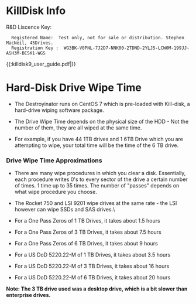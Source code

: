 # KillDisk Info

R&D Liscence Key:

      Registered Name:  Test only, not for sale or distribution. Stephen MacNeil, 45Drives.
      Registration Key :  WG3BK-V0PNL-7J2D7-NNK00-2TDND-2YLJ5-LCW0M-199JJ-ASH3M-BCSK1-WGS

{{:killdisk9_user_guide.pdf|}}


# Hard-Disk Drive Wipe Time


*  The Destroyinator runs on CentOS 7 which is pre-loaded with Kill-disk, a hard-drive wiping software package.

*  The Drive Wipe Time depends on the physical size of the HDD - Not the number of them, they are all wiped at the same time.

*  For example, if you have 44 1TB drives and 1 6TB Drive which you are attempting to wipe, your total time will be the time of the 6 TB drive.

### Drive Wipe Time Approximations


*  There are many wipe procedures in which you clear a disk. Essentially, each procedure writes 0's to every sector of the drive a certain number of times. 1 time up to 35 times. The number of "passes" depends on what wipe procedure you choose. 

*  The Rocket 750 and LSI 9201 wipe drives at the same rate - the LSI however can wipe SSDs and SAS drives.\\


*  For a One Pass Zeros of 1 TB Drives, it takes about 1.5 hours

*  For a One Pass Zeros of 3 TB Drives, it takes about 7.5 hours

*  For a One Pass Zeros of 6 TB Drives, it takes about 9 hours

*  For a US DoD 5220.22-M of 1 TB Drives, it takes about 3.5 hours

*  For a US DoD 5220.22-M of 3 TB Drives, it takes about 16 hours

*  For a US DoD 5220.22-M of 6 TB Drives, it takes about 20 hours

**Note: The 3 TB drive used was a desktop drive, which is a bit slower than enterprise drives.**


